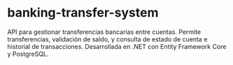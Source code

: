 # banking-transfer-system
API para gestionar transferencias bancarias entre cuentas. Permite transferencias, validación de saldo, y consulta de estado de cuenta e historial de transacciones. Desarrollada en .NET con Entity Framework Core y PostgreSQL.
